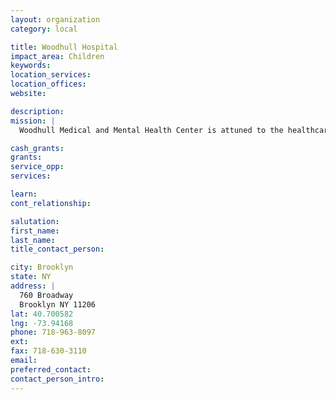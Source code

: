 ```yaml
---
layout: organization
category: local

title: Woodhull Hospital
impact_area: Children
keywords: 
location_services: 
location_offices: 
website: 

description: 
mission: |
  Woodhull Medical and Mental Health Center is attuned to the healthcare issues that matter to the people of North Brooklyn. Woodhull focuses on preventing disease and promoting healthy lifestyles by reaching out to the community at 15 convenient locations.

cash_grants: 
grants: 
service_opp: 
services: 

learn: 
cont_relationship: 

salutation: 
first_name: 
last_name: 
title_contact_person: 

city: Brooklyn
state: NY
address: |
  760 Broadway  
  Brooklyn NY 11206
lat: 40.700582
lng: -73.94168
phone: 718-963-8097
ext: 
fax: 718-630-3110
email: 
preferred_contact: 
contact_person_intro: 
---
```


